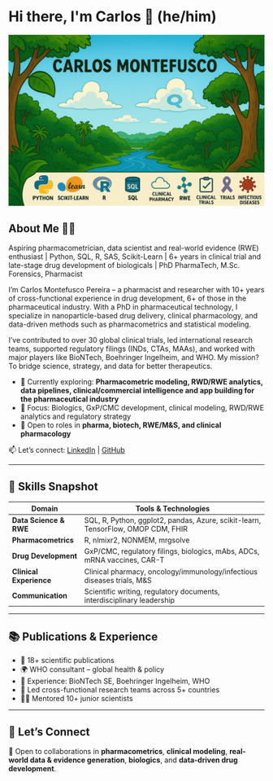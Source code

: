 # Hi there, I'm Carlos 👋 (he/him)

![Banner](banner.png)

## About Me 🔬💡

Aspiring pharmacometrician, data scientist and real-world evidence (RWE) enthusiast | Python, SQL, R, SAS, Scikit-Learn | 6+ years in clinical trial and late-stage drug development of biologicals | PhD PharmaTech, M.Sc. Forensics, Pharmacist

I’m Carlos Montefusco Pereira – a pharmacist and researcher with 10+ years of cross-functional experience in drug development, 6+ of those in the pharmaceutical industry. With a PhD in pharmaceutical technology, I specialize in nanoparticle-based drug delivery, clinical pharmacology, and data-driven methods such as pharmacometrics and statistical modeling.

I’ve contributed to over 30 global clinical trials, led international research teams, supported regulatory filings (INDs, CTAs, MAAs), and worked with major players like BioNTech, Boehringer Ingelheim, and WHO. My mission? To bridge science, strategy, and data for better therapeutics.

- 🔭 Currently exploring: **Pharmacometric modeling, RWD/RWE analytics, data pipelines, clinical/commercial intelligence and app building for the pharmaceutical industry**
- 📍 Focus: Biologics, GxP/CMC development, clinical modeling, RWD/RWE analytics and regulatory strategy
- 🤝 Open to roles in **pharma, biotech, RWE/M&S, and clinical pharmacology**

📫 Let’s connect: [LinkedIn](https://www.linkedin.com/in/carlos-montefusco-pereira-dr/) | [GitHub](https://github.com/camontefusco)

---

## 🧠 Skills Snapshot

| Domain                   | Tools & Technologies |
|--------------------------|----------------------|
| **Data Science & RWE**   | SQL, R, Python, ggplot2, pandas, Azure, scikit-learn, TensorFlow, OMOP CDM, FHIR |
| **Pharmacometrics**      | R, nlmixr2, NONMEM, mrgsolve |
| **Drug Development**     | GxP/CMC, regulatory filings, biologics, mAbs, ADCs, mRNA vaccines, CAR-T |
| **Clinical Experience**  | Clinical pharmacy, oncology/immunology/infectious diseases trials, M&S |
| **Communication**        | Scientific writing, regulatory documents, interdisciplinary leadership |

---

## 📚 Publications & Experience

- 🧾 18+ scientific publications  
- 🌍 WHO consultant – global health & policy  
- 💼 Experience: BioNTech SE, Boehringer Ingelheim, WHO  
- 🧪 Led cross-functional research teams across 5+ countries  
- 👨‍🏫 Mentored 10+ junior scientists  

---

## 🤝 Let’s Connect

💬 Open to collaborations in **pharmacometrics**, **clinical modeling**, **real-world data & evidence generation**, **biologics**, and **data-driven drug development**.
